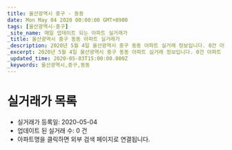 ```yaml
---
title: 울산광역시 중구 - 동동
date: Mon May 04 2020 00:00:00 GMT+0900
tags: [울산광역시-중구]
_site_name: 매일 업데이트 되는 아파트 실거래가
_title: 울산광역시 중구 동동 아파트 실거래가
_description: 2020년 5월 4일 울산광역시 중구 동동 아파트 실거래 정보입니다. 0건 아파트 정보가 있습니다.
_excerpt: 2020년 5월 4일 울산광역시 중구 동동 아파트 실거래 정보입니다. 0건 아파트 정보가 있습니다.
_updated_time: 2020-05-03T15:00:00.000Z
_keywords: 울산광역시,중구,동동
---
```






# 실거래가 목록
- 실거래가 등록일: 2020-05-04
- 업데이트 된 실거래 수: 0 건
- 아파트명을 클릭하면 외부 검색 페이지로 연결됩니다.





